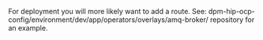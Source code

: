 For deployment you will more likely want to add a route.  See: dpm-hip-ocp-config/environment/dev/app/operators/overlays/amq-broker/ repository for an example.
